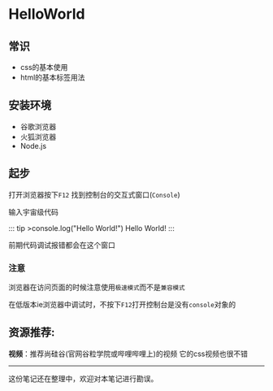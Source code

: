 # HelloWorld

## 常识

- css的基本使用
- html的基本标签用法



## 安装环境

- 谷歌浏览器
- 火狐浏览器
- Node.js



## 起步

打开浏览器按下`F12` 找到控制台的交互式窗口(`Console`)

输入宇宙级代码

::: tip >console.log("Hello World!")
Hello World!
:::


前期代码调试报错都会在这个窗口 



### 注意

浏览器在访问页面的时候注意使用`极速模式`而不是`兼容模式`

在低版本ie浏览器中调试时，不按下`F12`打开控制台是没有`console`对象的



## 资源推荐:

**视频**：推荐尚硅谷(官网谷粒学院或哔哩哔哩上)的视频 它的css视频也很不错



---

这份笔记还在整理中，欢迎对本笔记进行勘误。